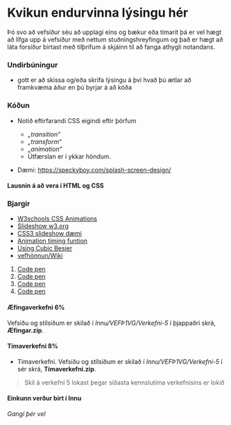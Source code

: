 # Kvikun endurvinna lýsingu hér

Þó svo að vefsíður séu að upplagi eins og bækur eða tímarit þá er vel hægt að lífga upp á vefsíður með nettum stuðningshreyfingum og það er hægt að láta forsíður birtast með tilþrifum á skjáinn til að fanga athygli notandans. 

### Undirbúningur 

* gott er að skissa og/eða skrifa lýsingu á því hvað þú ætlar að framkvæma áður en þú byrjar á að kóða

### Kóðun

* Notið eftirfarandi CSS eigindi eftir þörfum
  * _„transition“_  
  * _„transform“_ 
  * _„animation“_
  * Útfærslan er í ykkar höndum.  

* Dæmi: https://speckyboy.com/splash-screen-design/

#### Lausnin á að vera í HTML og CSS 

### Bjargir

* [W3schools CSS Animations](https://www.w3schools.com/css/css3_animations.asp)
* [Slideshow w3.org](https://www.w3.org/Style/Examples/007/slideshow.en.html#top)
* [CSS3 slideshow dæmi](https://codeshack.io/pure-css3-image-slideshow-example/)
* [Animation timing funtion](https://developer.mozilla.org/en-US/docs/Web/CSS/animation-timing-function)
* [Using Cubic Besier](https://css-tricks.com/advanced-css-animation-using-cubic-bezier/)
* [vefhönnun/Wiki](https://github.com/vefhonnun/23H-verkefni-s2/wiki#kvikun---animation)

1. [Code pen](https://codepen.io/rokobuljan/pen/XXzqKQ)
1.  [Code pen](https://codepen.io/maheshambure21/pen/qZZrxy)
1.  [Code pen](https://codepen.io/paulnoble/pen/ZYOzLG)
1.  [Code pen](https://codepen.io/jaskiranchhokar/pen/wmGXav)

#### Æfingaverkefni 6%

Vefsíðu og stílsíðum er skilað í _Innu/VEFÞ1VG/Verkefni-5_ í þjappaðri skrá, **Æfingar.zip**. 

#### Tímaverkefni 8%

- Tímaverkefni. Vefsíðu og stílsíðum er skilað í _Innu/VEFÞ1VG/Verkefni-5_ í sér skrá, **Tímaverkefni.zip**. 

> Skil á verkefni 5 lokast þegar síðasta kennslutíma verkefnisins er lokið

#### Einkunn verður birt í Innu

_Gangi þér vel_


